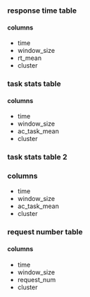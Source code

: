 ### response time table
#### columns
- time
- window_size
- rt_mean 
- cluster
### task stats table 
#### columns 
- time
- window_size
- ac_task_mean 
- cluster
### task stats table 2
### columns
- time 
- window_size
- ac_task_mean
- cluster
### request number table 
#### columns 
- time 
- window_size
- request_num
- cluster